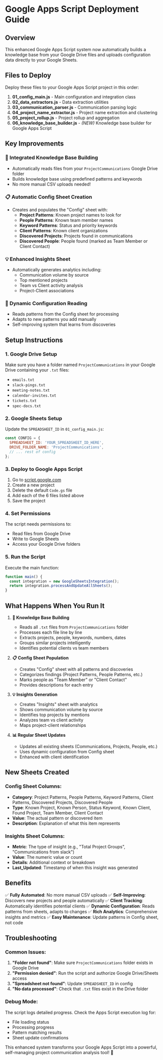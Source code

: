 # Google Apps Script Deployment Guide

## Overview
This enhanced Google Apps Script system now automatically builds a knowledge base from your Google Drive files and uploads configuration data directly to your Google Sheets.

## Files to Deploy

Deploy these files to your Google Apps Script project in this order:

1. **01_config_main.js** - Main configuration and integration class
2. **02_data_extractors.js** - Data extraction utilities
3. **03_communication_parser.js** - Communication parsing logic
4. **04_project_name_extractor.js** - Project name extraction and clustering
5. **05_project_rollup.js** - Project rollup and aggregation
6. **06_knowledge_base_builder.js** - *(NEW)* Knowledge base builder for Google Apps Script

## Key Improvements

### 🧠 Integrated Knowledge Base Building
- Automatically reads files from your `ProjectCommunications` Google Drive folder
- Builds knowledge base using predefined patterns and keywords
- No more manual CSV uploads needed!

### 📋 Automatic Config Sheet Creation
- Creates and populates the "Config" sheet with:
  - **Project Patterns**: Known project names to look for
  - **People Patterns**: Known team member names
  - **Keyword Patterns**: Status and priority keywords
  - **Client Patterns**: Known client organizations
  - **Discovered Projects**: Projects found in communications
  - **Discovered People**: People found (marked as Team Member or Client Contact)

### 💡 Enhanced Insights Sheet
- Automatically generates analytics including:
  - Communication volume by source
  - Top mentioned projects
  - Team vs Client activity analysis
  - Project-Client associations

### 🔄 Dynamic Configuration Reading
- Reads patterns from the Config sheet for processing
- Adapts to new patterns you add manually
- Self-improving system that learns from discoveries

## Setup Instructions

### 1. Google Drive Setup
Make sure you have a folder named `ProjectCommunications` in your Google Drive containing your `.txt` files:
- `emails.txt`
- `slack-pings.txt`
- `meeting-notes.txt`
- `calendar-invites.txt`
- `tickets.txt`
- `spec-docs.txt`

### 2. Google Sheets Setup
Update the `SPREADSHEET_ID` in `01_config_main.js`:
```javascript
const CONFIG = {
  SPREADSHEET_ID: 'YOUR_SPREADSHEET_ID_HERE',
  DRIVE_FOLDER_NAME: 'ProjectCommunications',
  // ... rest of config
};
```

### 3. Deploy to Google Apps Script
1. Go to [script.google.com](https://script.google.com)
2. Create a new project
3. Delete the default `Code.gs` file
4. Add each of the 6 files listed above
5. Save the project

### 4. Set Permissions
The script needs permissions to:
- Read files from Google Drive
- Write to Google Sheets
- Access your Google Drive folders

### 5. Run the Script
Execute the main function:
```javascript
function main() {
  const integration = new GoogleSheetsIntegration();
  return integration.processAndUpdateAllSheets();
}
```

## What Happens When You Run It

1. **🧠 Knowledge Base Building**
   - Reads all `.txt` files from `ProjectCommunications` folder
   - Processes each file line by line
   - Extracts projects, people, keywords, numbers, dates
   - Groups similar projects intelligently
   - Identifies potential clients vs team members

2. **📋 Config Sheet Population**
   - Creates "Config" sheet with all patterns and discoveries
   - Categorizes findings (Project Patterns, People Patterns, etc.)
   - Marks people as "Team Member" or "Client Contact"
   - Provides descriptions for each entry

3. **💡 Insights Generation**
   - Creates "Insights" sheet with analytics
   - Shows communication volume by source
   - Identifies top projects by mentions
   - Analyzes team vs client activity
   - Maps project-client relationships

4. **📊 Regular Sheet Updates**
   - Updates all existing sheets (Communications, Projects, People, etc.)
   - Uses dynamic configuration from Config sheet
   - Enhanced with client identification

## New Sheets Created

### Config Sheet Columns:
- **Category**: Project Patterns, People Patterns, Keyword Patterns, Client Patterns, Discovered Projects, Discovered People
- **Type**: Known Project, Known Person, Status Keyword, Known Client, Found Project, Team Member, Client Contact
- **Value**: The actual pattern or discovered item
- **Description**: Explanation of what this item represents

### Insights Sheet Columns:
- **Metric**: The type of insight (e.g., "Total Project Groups", "Communications from slack")
- **Value**: The numeric value or count
- **Details**: Additional context or breakdown
- **Last_Updated**: Timestamp of when this insight was generated

## Benefits

✅ **Fully Automated**: No more manual CSV uploads
✅ **Self-Improving**: Discovers new projects and people automatically
✅ **Client Tracking**: Automatically identifies potential clients
✅ **Dynamic Configuration**: Reads patterns from sheets, adapts to changes
✅ **Rich Analytics**: Comprehensive insights and metrics
✅ **Easy Maintenance**: Update patterns in Config sheet, not code

## Troubleshooting

### Common Issues:
1. **"Folder not found"**: Make sure `ProjectCommunications` folder exists in Google Drive
2. **"Permission denied"**: Run the script and authorize Google Drive/Sheets access
3. **"Spreadsheet not found"**: Update `SPREADSHEET_ID` in config
4. **"No data processed"**: Check that `.txt` files exist in the Drive folder

### Debug Mode:
The script logs detailed progress. Check the Apps Script execution log for:
- File loading status
- Processing progress
- Pattern matching results
- Sheet update confirmations

This enhanced system transforms your Google Apps Script into a powerful, self-managing project communication analysis tool! 🚀
